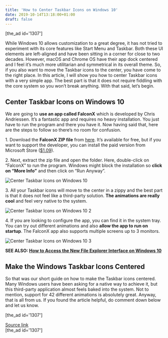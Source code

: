 ```yaml
---
title: 'How to Center Taskbar Icons on Windows 10'
date: 2019-10-14T13:18:00+01:00
draft: false
---
```


\[the\_ad id='1307'\]  
  

  

While Windows 10 allows customization to a great degree, it has not tried to experiment with its core features like Start Menu and Taskbar. Both these UI elements are left-aligned and have been sitting in a corner for close to two decades. However, macOS and Chrome OS have their app dock centered and I feel it’s much more utilitarian and symmetrical in its overall theme. So, if you also want to move the Taskbar icons to the center, you have come to the right place. In this article, I will show you how to center Taskbar icons with a very simple app. The best part is that it does not require fiddling with the core system so you won’t break anything. With that said, let’s begin.  

Center Taskbar Icons on Windows 10
----------------------------------

  

We are going to **use an app called FalconX** which is developed by ‪Chris Andriessen‬. It’s a fantastic app and requires no heavy installation. You just have to run the program and there you have it. Now having said that, here are the steps to follow so there’s no room for confusion.  

1\. Download the **FalconX ZIP file** from [here](https://chrisandriessen.nl/web/FalconX.html). It’s available for free, but if you want to support the developer, you can install the paid version from Microsoft Store ([$1.09](https://www.microsoft.com/en-us/p/falconx-center-taskbar/9pcmz6bxk8gh)).  

2\. Next, extract the zip file and open the folder. Here, double-click on “FalconX” to run the program. Windows might block the installation so **click on “More Info”** and then click on “Run Anyway”.  

![Center Taskbar Icons on Windows 10](https://beebom.com/wp-content/uploads/2019/10/Center-Taskbar-Icons-on-Windows-10.jpg)

3\. All your Taskbar icons will move to the center in a zippy and the best part is that it does not feel like a third-party solution. **The animations are really cool** and feel very native to the system.  

![Center Taskbar Icons on Windows 10 2](https://beebom.com/wp-content/uploads/2019/10/Center-Taskbar-Icons-on-Windows-10-2.jpg)

4\. If you are looking to configure the app, you can find it in the system tray. You can try out different animations and also **allow the app to run on startup**. The FalconX app also supports multiple screens up to 3 monitors.  

![Center Taskbar Icons on Windows 10 3](https://beebom.com/wp-content/uploads/2019/10/Center-Taskbar-Icons-on-Windows-10-3.jpg)

**SEE ALSO: [How to Access the New File Explorer Interface on Windows 10](https://beebom.com/how-access-new-file-explorer-interface-windows-10/)**  

Make the Windows Taskbar Icons Centered
---------------------------------------

  

So that was our short guide on how to make the Taskbar icons centered. Many Windows users have been asking for a native way to achieve it, but this third-party application almost feels baked into the system. Not to mention, support for 42 different animations is absolutely great. Anyway, that is all from us. If you found the article helpful, do comment down below and let us know.  

  
\[the\_ad id='1307'\]  
  
[Source link](https://beebom.com/how-center-taskbar-icons-windows-10/)  
\[the\_ad id='1307'\]